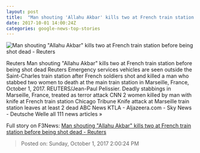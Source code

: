 ```yaml
---
layout: post
title:  "Man shouting 'Allahu Akbar' kills two at French train station before being shot dead - Reuters"
date: 2017-10-01 14:00:24Z
categories: google-news-top-stories
---
```


![Man shouting "Allahu Akbar" kills two at French train station before being shot dead - Reuters](https://s3.reutersmedia.net/resources/r/?m=02&d=20171001&t=2&i=1203676157&w=&fh=545px&fw=&ll=&pl=&sq=&r=LYNXNPED9011M)

Reuters Man shouting "Allahu Akbar" kills two at French train station before being shot dead Reuters Emergency services vehicles are seen outside the Saint-Charles train station after French soldiers shot and killed a man who stabbed two women to death at the main train station in Marseille, France, October 1, 2017. REUTERS/Jean-Paul Pelissier. Deadly stabbings in Marseille, France, treated as terror attack CNN 2 women killed by man with knife at French train station Chicago Tribune Knife attack at Marseille train station leaves at least 2 dead ABC News KTLA - Aljazeera.com - Sky News - Deutsche Welle all 111 news articles »


Full story on F3News: [Man shouting "Allahu Akbar" kills two at French train station before being shot dead - Reuters](http://www.f3nws.com/n/BKtaV)

> Posted on: Sunday, October 1, 2017 2:00:24 PM
